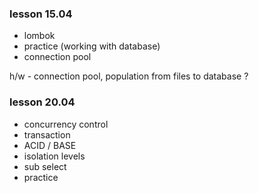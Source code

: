 ### lesson 15.04

* lombok
* practice (working with database)
* connection pool

h/w - connection pool, population from files to database ? 

### lesson 20.04

* concurrency control
* transaction
* ACID / BASE
* isolation levels
* sub select
* practice

